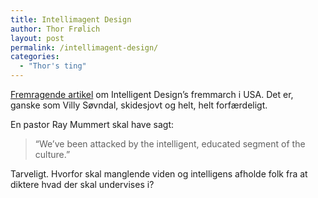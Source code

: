 ```yaml
---
title: Intellimagent Design
author: Thor Frølich
layout: post
permalink: /intellimagent-design/
categories:
  - "Thor's ting"
---
```

[Fremragende artikel][1] om Intelligent Design’s fremmarch i USA. Det er, ganske som Villy Søvndal, skidesjovt og helt, helt forfærdeligt.

En pastor Ray Mummert skal have sagt:

> “We’ve been attacked by the intelligent, educated segment of the culture.”

Tarveligt. Hvorfor skal manglende viden og intelligens afholde folk fra at diktere hvad der skal undervises i?

 [1]: http://templeofpolemic.proboards42.com/index.cgi?board=theo&action=print&thread=1130126466